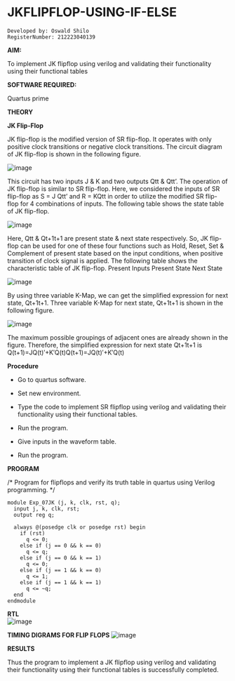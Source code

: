 # JKFLIPFLOP-USING-IF-ELSE

```
Developed by: Oswald Shilo
RegisterNumber: 212223040139
```

**AIM:** 

To implement  JK flipflop using verilog and validating their functionality using their functional tables

**SOFTWARE REQUIRED:**

Quartus prime

**THEORY**

**JK Flip-Flop**

JK flip-flop is the modified version of SR flip-flop. It operates with only positive clock transitions or negative clock transitions. The circuit diagram of JK flip-flop is shown in the following figure.

![image](https://github.com/naavaneetha/JKFLIPFLOP-USING-IF-ELSE/assets/154305477/a649c30b-232b-4558-b188-fd6c09845180)


This circuit has two inputs J & K and two outputs Qtt & Qtt’. The operation of JK flip-flop is similar to SR flip-flop. Here, we considered the inputs of SR flip-flop as S = J Qtt’ and R = KQtt in order to utilize the modified SR flip-flop for 4 combinations of inputs. The following table shows the state table of JK flip-flop.

![image](https://github.com/naavaneetha/JKFLIPFLOP-USING-IF-ELSE/assets/154305477/c4360742-e8a8-4937-b089-c46c0433f9a3)

 
Here, Qtt & Qt+1t+1 are present state & next state respectively. So, JK flip-flop can be used for one of these four functions such as Hold, Reset, Set & Complement of present state based on the input conditions, when positive transition of clock signal is applied. The following table shows the characteristic table of JK flip-flop. Present Inputs Present State Next State
 
![image](https://github.com/naavaneetha/JKFLIPFLOP-USING-IF-ELSE/assets/154305477/6c275261-a6d5-4c37-a3a7-1e88ca11c4cd)

By using three variable K-Map, we can get the simplified expression for next state, Qt+1t+1. Three variable K-Map for next state, Qt+1t+1 is shown in the following figure.
 
![image](https://github.com/naavaneetha/JKFLIPFLOP-USING-IF-ELSE/assets/154305477/5174f41b-0ce0-4329-a372-6d1943ea6673)

The maximum possible groupings of adjacent ones are already shown in the figure. Therefore, the simplified expression for next state Qt+1t+1 is Q(t+1)=JQ(t)′+K′Q(t)Q(t+1)=JQ(t)′+K′Q(t)

**Procedure**
* Go to quartus software.

* Set new environment.

* Type the code to implement SR flipflop using verilog and validating their functionality using their functional tables.

* Run the program.

* Give inputs in the waveform table.

* Run the program.

**PROGRAM**

/* Program for flipflops and verify its truth table in quartus using Verilog programming. */

```
module Exp_07JK (j, k, clk, rst, q);
  input j, k, clk, rst;
  output reg q;
  
  always @(posedge clk or posedge rst) begin
    if (rst)
      q <= 0; 
    else if (j == 0 && k == 0)
      q <= q; 
    else if (j == 0 && k == 1)
      q <= 0; 
    else if (j == 1 && k == 0)
      q <= 1;
    else if (j == 1 && k == 1)
      q <= ~q; 
  end
endmodule
```


**RTL**  
![image](https://github.com/user-attachments/assets/5ff6e74b-ef37-4492-92cc-56ed14c1f5d2)


**TIMING DIGRAMS FOR FLIP FLOPS**
![image](https://github.com/user-attachments/assets/49efa8b9-df92-4df6-a3b9-1948e4f25e5e)



**RESULTS**

Thus the program to implement a JK flipflop using verilog and validating their functionality using their functional tables is successfully completed.
